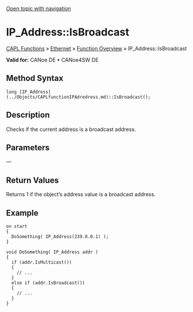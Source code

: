 [Open topic with navigation](../../../../../CANoeDEFamily.htm#Topics/CAPLFunctions/IP/Methods/CAPLfunctionIsBroadcast.md)

# IP_Address::IsBroadcast

[CAPL Functions](../../CAPLfunctions.md) » [Ethernet](../CAPLEthernetStartPage.md) » [Function Overview](../CAPLfunctionsIPOverview.md) » IP_Address::IsBroadcast

**Valid for:** CANoe DE • CANoe4SW DE

## Method Syntax

`long [IP_Address](../Objects/CAPLfunctionIPAdredress.md)::IsBroadcast();`

## Description

Checks if the current address is a broadcast address.

## Parameters

—

## Return Values

Returns 1 if the object’s address value is a broadcast address.

## Example

```plaintext
on start
{
  DoSomething( IP_Address(239.0.0.1) );
}

void DoSomething( IP_Address addr )
{
  if (addr.IsMulticast())
  {
    // ...
  }
  else if (addr.IsBroadcast())
  {
    // ...
  }
}
```
